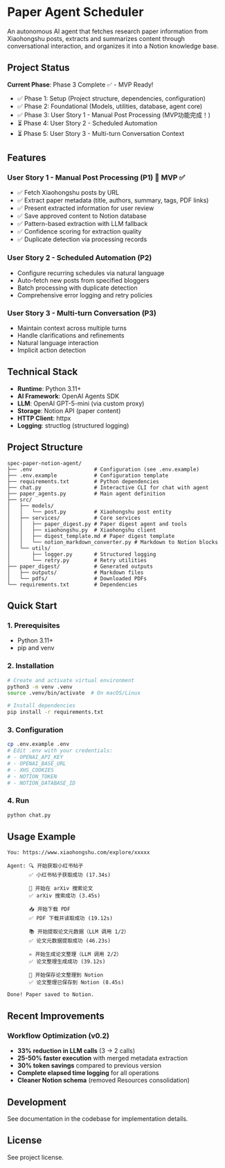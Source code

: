 # Paper Agent Scheduler

An autonomous AI agent that fetches research paper information from Xiaohongshu posts, extracts and summarizes content through conversational interaction, and organizes it into a Notion knowledge base.

## Project Status

**Current Phase**: Phase 3 Complete ✅ - MVP Ready!

- ✅ Phase 1: Setup (Project structure, dependencies, configuration)
- ✅ Phase 2: Foundational (Models, utilities, database, agent core)
- ✅ Phase 3: User Story 1 - Manual Post Processing (MVP功能完成！)
- ⏳ Phase 4: User Story 2 - Scheduled Automation
- ⏳ Phase 5: User Story 3 - Multi-turn Conversation Context

## Features

### User Story 1 - Manual Post Processing (P1) 🎯 MVP ✅
- ✅ Fetch Xiaohongshu posts by URL
- ✅ Extract paper metadata (title, authors, summary, tags, PDF links)
- ✅ Present extracted information for user review
- ✅ Save approved content to Notion database
- ✅ Pattern-based extraction with LLM fallback
- ✅ Confidence scoring for extraction quality
- ✅ Duplicate detection via processing records

### User Story 2 - Scheduled Automation (P2)
- Configure recurring schedules via natural language
- Auto-fetch new posts from specified bloggers
- Batch processing with duplicate detection
- Comprehensive error logging and retry policies

### User Story 3 - Multi-turn Conversation (P3)
- Maintain context across multiple turns
- Handle clarifications and refinements
- Natural language interaction
- Implicit action detection

## Technical Stack

- **Runtime**: Python 3.11+
- **AI Framework**: OpenAI Agents SDK
- **LLM**: OpenAI GPT-5-mini (via custom proxy)
- **Storage**: Notion API (paper content)
- **HTTP Client**: httpx
- **Logging**: structlog (structured logging)

## Project Structure

```
spec-paper-notion-agent/
├── .env                    # Configuration (see .env.example)
├── .env.example            # Configuration template
├── requirements.txt        # Python dependencies
├── chat.py                 # Interactive CLI for chat with agent
├── paper_agents.py         # Main agent definition
├── src/
│   ├── models/
│   │   └── post.py         # Xiaohongshu post entity
│   ├── services/           # Core services
│   │   ├── paper_digest.py # Paper digest agent and tools
│   │   ├── xiaohongshu.py  # Xiaohongshu client
│   │   ├── digest_template.md # Paper digest template
│   │   └── notion_markdown_converter.py # Markdown to Notion blocks
│   └── utils/
│       ├── logger.py       # Structured logging
│       └── retry.py        # Retry utilities
├── paper_digest/           # Generated outputs
│   ├── outputs/            # Markdown files
│   └── pdfs/               # Downloaded PDFs
└── requirements.txt        # Dependencies
```

## Quick Start

### 1. Prerequisites

- Python 3.11+
- pip and venv

### 2. Installation

```bash
# Create and activate virtual environment
python3 -m venv .venv
source .venv/bin/activate  # On macOS/Linux

# Install dependencies
pip install -r requirements.txt
```

### 3. Configuration

```bash
cp .env.example .env
# Edit .env with your credentials:
# - OPENAI_API_KEY
# - OPENAI_BASE_URL
# - XHS_COOKIES
# - NOTION_TOKEN
# - NOTION_DATABASE_ID
```

### 4. Run

```bash
python chat.py
```

## Usage Example

```
You: https://www.xiaohongshu.com/explore/xxxxx

Agent: 🔍 开始获取小红书帖子
       ✅ 小红书帖子获取成功 (17.34s)

       🔎 开始在 arXiv 搜索论文
       ✅ arXiv 搜索成功 (3.45s)

       📥 开始下载 PDF
       ✅ PDF 下载并读取成功 (19.12s)

       📚 开始提取论文元数据（LLM 调用 1/2）
       ✅ 论文元数据提取成功 (46.23s)

       ✍️ 开始生成论文整理（LLM 调用 2/2）
       ✅ 论文整理生成成功 (39.12s)

       💾 开始保存论文整理到 Notion
       ✅ 论文整理已保存到 Notion (8.45s)

Done! Paper saved to Notion.
```

## Recent Improvements

### Workflow Optimization (v0.2)
- **33% reduction in LLM calls** (3 → 2 calls)
- **25-50% faster execution** with merged metadata extraction
- **30% token savings** compared to previous version
- **Complete elapsed time logging** for all operations
- **Cleaner Notion schema** (removed Resources consolidation)

## Development

See documentation in the codebase for implementation details.

## License

See project license.
